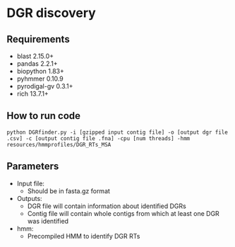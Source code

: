 # DGR discovery
## Requirements
- blast 2.15.0+
- pandas 2.2.1+
- biopython 1.83+
- pyhmmer 0.10.9
- pyrodigal-gv 0.3.1+
- rich 13.7.1+

## How to run code

    python DGRfinder.py -i [gzipped input contig file] -o [output dgr file .csv] -c [output contig file .fna] -cpu [num threads] -hmm resources/hmmprofiles/DGR_RTs_MSA

## Parameters
- Input file: 
	- Should be in fasta.gz format
- Outputs:
	- DGR file will contain information about identified DGRs
	- Contig file will contain whole contigs from which at least one DGR was identified
- hmm:
	- Precompiled HMM to identify DGR RTs
